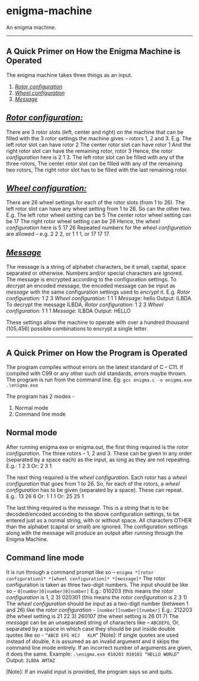 # enigma-machine
An enigma machine.

--------------------------------------------------------------------------------------

## A Quick Primer on How the Enigma Machine is Operated
The enigma machine takes three things as an input.
1. <ins>*Rotor configuration*</ins>
2. <ins>*Wheel configuration*</ins>
3. <ins>*Message*</ins>

## <ins>*Rotor configuration:*</ins>
There are 3 rotor slots (left, center and right) on the machine that can be filled with the 3 rotor settings the machine gives – rotors 1, 2 and 3. 
E.g. The left rotor slot can have rotor 2 
     The center rotor slot can have rotor 1 
     And the right rotor slot can have the remaining rotor, rotor 3 
     Hence, the *rotor configuration* here is 2 1 3. 
The left rotor slot can be filled with any of the three rotors, 
The center rotor slot can be filled with any of the remaining two rotors, 
The right rotor slot has to be filled with the last remaining rotor. 

## <ins>*Wheel configuration:*</ins>
There are 26 wheel settings for each of the rotor slots (from 1 to 26).
The left rotor slot can have any wheel setting from 1 to 26. So can the other two.
E.g. The left rotor wheel setting can be 5
     The center rotor wheel setting can be 17
     The right rotor wheel setting can be 26
Hence, the *wheel configuration* here is 5 17 26
Repeated numbers for the *wheel configuration* are allowed – e.g. 2 2 2, or 1 1 1, or 17 17 17.

## <ins>*Message*</ins>
The message is a string of alphabet characters, be it small, capital, space separated or otherwise. Numbers and/or special characters are ignored.
The message is encrypted according to the configuration settings.
To *decrypt* an encoded message, the encoded message can be input as *message* with the same configuration settings used to *encrypt* it.
E.g. *Rotor configuration:* 1 2 3
     *Wheel configuration:* 1 1 1
     *Message:* hello
     Output: ILBDA
To decrypt the message ILBDA,
     *Rotor configuration:* 1 2 3
     *Wheel configuration:* 1 1 1
     *Message:* ILBDA
     Output: HELLO

These settings allow the machine to operate with over a hundred thousand (105,456) possible combinations to encrypt a single letter.

--------------------------------------------------------------------------------------

## A Quick Primer on How the Program is Operated
The program compiles without errors on the latest standard of C – C11. If compiled with C99 or any other such old standards, errors maybe thrown.
The program is run from the command line.
Eg: `gcc enigma.c -o enigma.exe`
    `.\enigma.exe`

The program has 2 modes -
1. Normal mode
2. Command line mode

## Normal mode
After running enigma.exe or enigma.out, the first thing required is the *rotor configuration*.
The three rotors – 1, 2 and 3. These can be given in any order (separated by a space each) as the input, as long as they are not repeating.
E.g.: 1 2 3
  Or: 2 3 1

The next thing required is the *wheel configuration*.
Each rotor has a *wheel configuration* that goes from 1 to 26. So, for each of the rotors, a *wheel configuration* has to be given (separated by a space). These can repeat.
E.g.: 13 26 6
  Or: 1 1 1
  Or: 25 25 1

The last thing required is the *message*.
This is a string that is to be decoded/encoded according to the above configuration settings, to be entered just as a normal string, with or without space. All characters OTHER than the alphabet (capital or small) are ignored.
The configuration settings along with the message will produce an output after running through the Enigma Machine.

## Command line mode
It is run through a command prompt like so – `enigma *[rotor configuration]* *[wheel configuration]* *[message]*`
The rotor configuration is taken as three two-digit numbers. The input should be like so – `0[number]0[number]0[number]`
E.g.: 010203 (this means the *rotor configuration* is 1, 2 3)
      020301 (this means the *rotor configuration* is 2 3 1)
The *wheel configuration* should be input as a two-digit number (between 1 and 26) like the *rotor configuration* - `[number][number][number]`
E.g.: 212203 (the wheel setting is 21 22 3)
      260107 (the wheel setting is 26 01 7)
The *message* can be an unseparated string of characters like – `ABCDEFG`,
Or, separated by a space in which case they should be put inside double quotes like so - `“ABCD EFG HIJ   KLM”`
[Note]: If single quotes are used instead of double, it is assumed as an invalid argument and it skips the command line mode entirely. If an incorrect number of arguments are given, it does the same.
Example: `.\enigma.exe 010203 010101 “HELLO WORLD”`
Output: `ILBDA AMTAZ`

[Note]: If an invalid input is provided, the program says so and quits.
